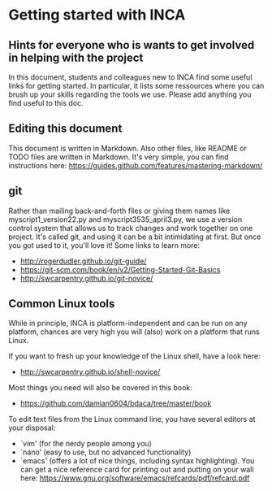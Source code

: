 # Getting started with INCA
## Hints for everyone who is wants to get involved in helping with the project

In this document, students and colleagues new to INCA find some useful links for getting started. In particular, it lists some ressources where you can brush up your skills regarding the tools we use. Please add anything you find useful to this doc.

## Editing this document
This document is written in Markdown. Also other files, like README or TODO files are written in Markdown. It's very simple, you can find instructions here: https://guides.github.com/features/mastering-markdown/

## git
Rather than mailing back-and-forth files or giving them names like myscript1_version22.py and myscript3535_april3.py, we use a version control system that allows us to track changes and work together on one project. It's called git, and using it can be a bit intimidating at first. But once you got used to it, you'll love it! Some links to learn more:

- http://rogerdudler.github.io/git-guide/
- https://git-scm.com/book/en/v2/Getting-Started-Git-Basics
- http://swcarpentry.github.io/git-novice/


## Common Linux tools
While in principle, INCA is platform-independent and can be run on any platform, chances are very high you will (also) work on a platform that runs Linux.

If you want to fresh up your knowledge of the Linux shell, have a look here:

- http://swcarpentry.github.io/shell-novice/

Most things you need will also be covered in this book:

- https://github.com/damian0604/bdaca/tree/master/book

To edit text files from the Linux command line, you have several editors at your disposal:

- `vim' (for the nerdy people among you)
- `nano' (easy to use, but no advanced functionality)
- `emacs' (offers a lot of nice things, including syntax highlighting). You can get a nice reference card for printing out and putting on your wall here: https://www.gnu.org/software/emacs/refcards/pdf/refcard.pdf

